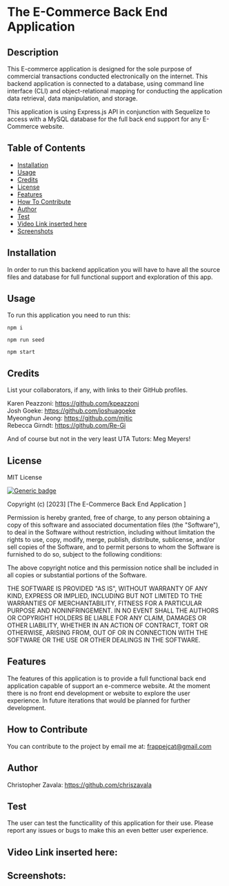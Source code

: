 # The E-Commerce Back End Application 

  ## Description 
  This E-commerce application is designed for the sole purpose of commercial transactions conducted electronically on the internet. This backend application is connected to a database, using command line interface (CLI) and object-relational mapping for conducting the application data retrieval, data manipulation, and storage. 

  This application is using Express.js API in conjunction with Sequelize to access with a MySQL database for the full back end support for any E-Commerce website. 
  

  ## Table of Contents
  - [Installation](#installation)
  - [Usage](#usage)
  - [Credits](#credits)
  - [License](#license)
  - [Features](#features)
  - [How To Contribute](#how-to-contribute)
  - [Author](#author)
  - [Test](#test)
  - [Video Link inserted here](#video-link-inserted-here)
  - [Screenshots](#screenshots)

  ## Installation 
  In order to run this backend application you will have to have all the source files and database for full functional support and exploration of this app. 

  ## Usage
  To run this application you need to run this:


```
npm i

npm run seed

npm start
```
    
  ## Credits
  List your collaborators, if any, with links to their GitHub profiles.

  Karen Peazzoni: https://github.com/kpeazzoni \
  Josh Goeke: https://github.com/joshuagoeke \
  Myeonghun Jeong: https://github.com/mjtic \
  Rebecca Girndt: <https://github.com/Re-Gi> 

  And of course but not in the very least UTA Tutors: Meg Meyers!

  ## License 
  MIT License
  
  [![Generic badge](https://img.shields.io/badge/License-MIT&ensp;License-purple.svg)](https://choosealicense.com/licenses/mit-license/.)
  
Copyright (c) [2023] [The E-Commerce Back End Application ]

Permission is hereby granted, free of charge, to any person obtaining a copy
of this software and associated documentation files (the "Software"), to deal
in the Software without restriction, including without limitation the rights
to use, copy, modify, merge, publish, distribute, sublicense, and/or sell
copies of the Software, and to permit persons to whom the Software is
furnished to do so, subject to the following conditions:

The above copyright notice and this permission notice shall be included in all
copies or substantial portions of the Software.

THE SOFTWARE IS PROVIDED "AS IS", WITHOUT WARRANTY OF ANY KIND, EXPRESS OR
IMPLIED, INCLUDING BUT NOT LIMITED TO THE WARRANTIES OF MERCHANTABILITY,
FITNESS FOR A PARTICULAR PURPOSE AND NONINFRINGEMENT. IN NO EVENT SHALL THE
AUTHORS OR COPYRIGHT HOLDERS BE LIABLE FOR ANY CLAIM, DAMAGES OR OTHER
LIABILITY, WHETHER IN AN ACTION OF CONTRACT, TORT OR OTHERWISE, ARISING FROM,
OUT OF OR IN CONNECTION WITH THE SOFTWARE OR THE USE OR OTHER DEALINGS IN THE
SOFTWARE.
  
  ## Features
  The features of this application is to provide a full functional back end application capable of support an e-commerce website. At the moment there is no front end development or website to explore the user experience. In future iterations that would be planned for further development. 

  ## How to Contribute
  You can contribute to the project by email me at: frappejcat@gmail.com

  ## Author 
  Christopher Zavala:
  https://github.com/chriszavala

  ## Test
 The user can test the functicallity of this application for their use. Please report any issues or bugs to make this an even better user experience.  

  ## Video Link inserted here:
 
  ## Screenshots:





